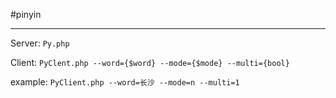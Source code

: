 #pinyin
***
Server:
`Py.php`

Client:
`PyClent.php --word={$word} --mode={$mode} --multi={bool}`

example:
`PyClient.php --word=长沙 --mode=n --multi=1`
